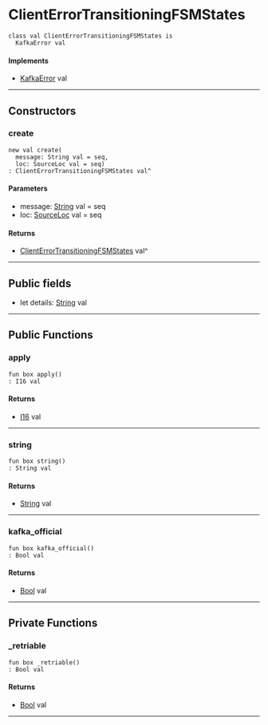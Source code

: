 # ClientErrorTransitioningFSMStates

```pony
class val ClientErrorTransitioningFSMStates is
  KafkaError val
```

#### Implements

* [KafkaError](pony-kafka-KafkaError) val

---

## Constructors

### create

```pony
new val create(
  message: String val = seq,
  loc: SourceLoc val = seq)
: ClientErrorTransitioningFSMStates val^
```
#### Parameters

*   message: [String](builtin-String) val = seq
*   loc: [SourceLoc](builtin-SourceLoc) val = seq

#### Returns

* [ClientErrorTransitioningFSMStates](pony-kafka-ClientErrorTransitioningFSMStates) val^

---

## Public fields

* let details: [String](builtin-String) val

---

## Public Functions

### apply

```pony
fun box apply()
: I16 val
```

#### Returns

* [I16](builtin-I16) val

---

### string

```pony
fun box string()
: String val
```

#### Returns

* [String](builtin-String) val

---

### kafka_official

```pony
fun box kafka_official()
: Bool val
```

#### Returns

* [Bool](builtin-Bool) val

---

## Private Functions

### _retriable

```pony
fun box _retriable()
: Bool val
```

#### Returns

* [Bool](builtin-Bool) val

---

